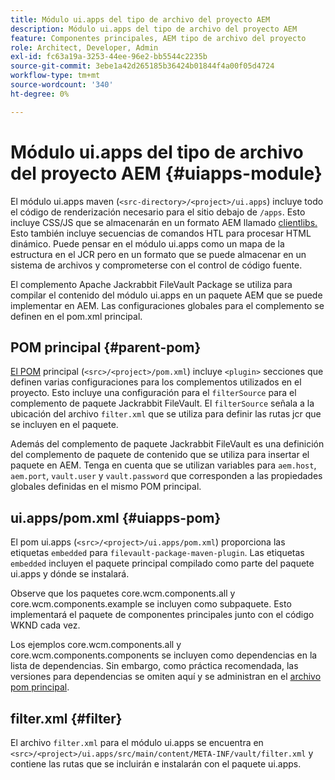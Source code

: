```yaml
---
title: Módulo ui.apps del tipo de archivo del proyecto AEM
description: Módulo ui.apps del tipo de archivo del proyecto AEM
feature: Componentes principales, AEM tipo de archivo del proyecto
role: Architect, Developer, Admin
exl-id: fc63a19a-3253-44ee-96e2-bb5544c2235b
source-git-commit: 3ebe1a42d265185b36424b01844f4a00f05d4724
workflow-type: tm+mt
source-wordcount: '340'
ht-degree: 0%

---
```


# Módulo ui.apps del tipo de archivo del proyecto AEM {#uiapps-module}

El módulo ui.apps maven (`<src-directory>/<project>/ui.apps`) incluye todo el código de renderización necesario para el sitio debajo de `/apps`. Esto incluye CSS/JS que se almacenarán en un formato AEM llamado [clientlibs.](uifrontend.md#clientlibs) Esto también incluye secuencias de comandos HTL para procesar HTML dinámico. Puede pensar en el módulo ui.apps como un mapa de la estructura en el JCR pero en un formato que se puede almacenar en un sistema de archivos y comprometerse con el control de código fuente.

El complemento Apache Jackrabbit FileVault Package se utiliza para compilar el contenido del módulo ui.apps en un paquete AEM que se puede implementar en AEM. Las configuraciones globales para el complemento se definen en el pom.xml principal.

## POM principal {#parent-pom}

[El POM](/help/developing/archetype/using.md#parent-pom)  principal (`<src>/<project>/pom.xml`) incluye  `<plugin>` secciones que definen varias configuraciones para los complementos utilizados en el proyecto. Esto incluye una configuración para el `filterSource` para el complemento de paquete Jackrabbit FileVault. El `filterSource` señala a la ubicación del archivo `filter.xml` que se utiliza para definir las rutas jcr que se incluyen en el paquete.

Además del complemento de paquete Jackrabbit FileVault es una definición del complemento de paquete de contenido que se utiliza para insertar el paquete en AEM. Tenga en cuenta que se utilizan variables para `aem.host`, `aem.port`, `vault.user` y `vault.password` que corresponden a las propiedades globales definidas en el mismo POM principal.

## ui.apps/pom.xml {#uiapps-pom}

El pom ui.apps (`<src>/<project>/ui.apps/pom.xml`) proporciona las etiquetas `embedded` para `filevault-package-maven-plugin`. Las etiquetas `embedded` incluyen el paquete principal compilado como parte del paquete ui.apps y dónde se instalará.

Observe que los paquetes core.wcm.components.all y core.wcm.components.example se incluyen como subpaquete. Esto implementará el paquete de componentes principales junto con el código WKND cada vez.

Los ejemplos core.wcm.components.all y core.wcm.components.components se incluyen como dependencias en la lista de dependencias. Sin embargo, como práctica recomendada, las versiones para dependencias se omiten aquí y se administran en el [archivo pom principal](/help/developing/archetype/using.md#core-components).

## filter.xml {#filter}

El archivo `filter.xml` para el módulo ui.apps se encuentra en `<src>/<project>/ui.apps/src/main/content/META-INF/vault/filter.xml` y contiene las rutas que se incluirán e instalarán con el paquete ui.apps.
